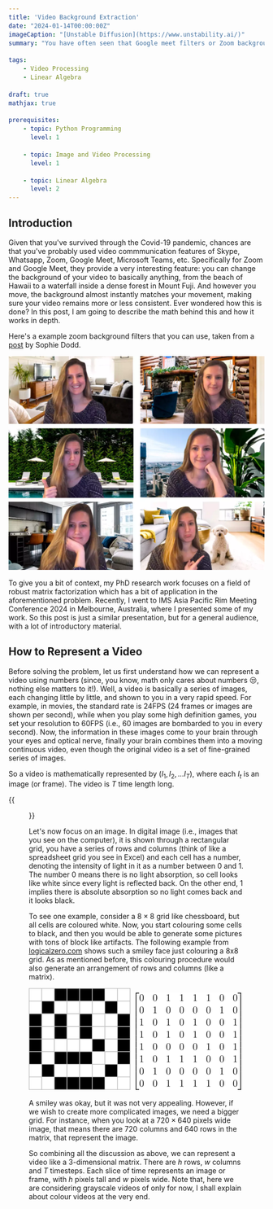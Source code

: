 ```yaml
---
title: 'Video Background Extraction'
date: "2024-01-14T00:00:00Z"
imageCaption: "[Unstable Diffusion](https://www.unstability.ai/)"
summary: "You have often seen that Google meet filters or Zoom background filters allows you to change the background of your video. Ever wondered how that is performed? In this post, I am going to explain precisely that, and the math behind it."

tags:
    - Video Processing
    - Linear Algebra

draft: true
mathjax: true

prerequisites:
    - topic: Python Programming
      level: 1

    - topic: Image and Video Processing
      level: 1 

    - topic: Linear Algebra
      level: 2
---
```


## Introduction

Given that you've survived through the Covid-19 pandemic, chances are that you've probably used video commmunication features of Skype, Whatsapp, Zoom, Google Meet, Microsoft Teams, etc. Specifically for Zoom and Google Meet, they provide a very interesting feature: you can change the background of your video to basically anything, from the beach of Hawaii to a waterfall inside a dense forest in Mount Fuji. And however you move, the background almost instantly matches your movement, making sure your video remains more or less consistent. Ever wondered how this is done? In this post, I am going to describe the math behind this and how it works in depth.

Here's a example zoom background filters that you can use, taken from a [post](https://people.com/home/the-best-zoom-backgrounds-for-every-type-of-video-call/) by Sophie Dodd.

![](image1.webp)

To give you a bit of context, my PhD research work focuses on a field of robust matrix factorization which has a bit of application in the aforementioned problem. Recently, I went to IMS Asia Pacific Rim Meeting Conference 2024 in Melbourne, Australia, where I presented some of my work. So this post is just a similar presentation, but for a general audience, with a lot of introductory material.

## How to Represent a Video

Before solving the problem, let us first understand how we can represent a video using numbers (since, you know, math only cares about numbers :unamused:, nothing else matters to it!). Well, a video is basically a series of images, each changing little by little, and shown to you in a very rapid speed. For example, in movies, the standard rate is 24FPS (24 frames or images are shown per second), while when you play some high definition games, you set your resolution to 60FPS (i.e., 60 images are bombarded to you in every second). Now, the information in these images come to your brain through your eyes and optical nerve, finally your brain combines them into a moving continuous video, even though the original video is a set of fine-grained series of images.

So a video is mathematically represented by $(I_1, I_2, \dots I_T)$, where each $I_t$ is an image (or frame). The video is $T$ time length long.

{{<figure src="image2.png">}}


Let's now focus on an image. In digital image (i.e., images that you see on the computer), it is shown through a rectangular grid, you have a series of rows and columns (think of like a spreadsheet grid you see in Excel) and each cell has a number, denoting the intensity of light in it as a number between 0 and 1. The number $0$ means there is no light absorption, so cell looks like white since every light is reflected back. On the other end, $1$ implies there is absolute absorption so no light comes back and it looks black.

To see one example, consider a $8\times 8$ grid like chessboard, but all cells are coloured white. Now, you start colouring some cells to black, and then you would be able to generate some pictures with tons of block like artifacts. The following example from [logicalzero.com](http://logicalzero.com/gamby/reference/image_formats.html) shows such a smiley face just colouring a 8x8 grid. As as mentioned before, this colouring procedure would also generate an arrangement of rows and columns (like a matrix).

<div class="p-4 grid grid-cols-1 md:grid-cols-2 gap-4">
    <img src="smiley.png"></img>
    <img src="image3.png"></img>
</div>

A smiley was okay, but it was not very appealing. However, if we wish to create more complicated images, we need a bigger grid. For instance, when you look at a $720 \times 640$ pixels wide image, that means there are $720$ columns and $640$ rows in the matrix, that represent the image.


So combining all the discussion as above, we can represent a video like a 3-dimensional matrix. There are $h$ rows, $w$ columns and $T$ timesteps. Each slice of time represents an image or frame, with $h$ pixels tall and $w$ pixels wide. Note that, here we are considering grayscale videos of only for now, I shall explain about colour videos at the very end.





